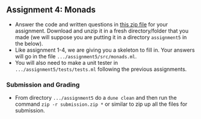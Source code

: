 Assignment 4: Monads
--------------------

* Answer the code and written questions in [this zip file](assignment5.zip) for your assignment.  Download and unzip it in a fresh directory/folder that you made (we will suppose you are putting it in a directory `assignment5` in the below).  
* Like assignment 1-4, we are giving you a skeleton to fill in.  Your answers will go in the file  `.../assignment5/src/monads.ml`.
* You will also need to make a unit tester in `.../assignment5/tests/tests.ml` following the previous assignments.

### Submission and Grading
* From directory `.../assignment5` do a `dune clean` and then run the command `zip -r submission.zip *` or similar to zip up all the files for submission.